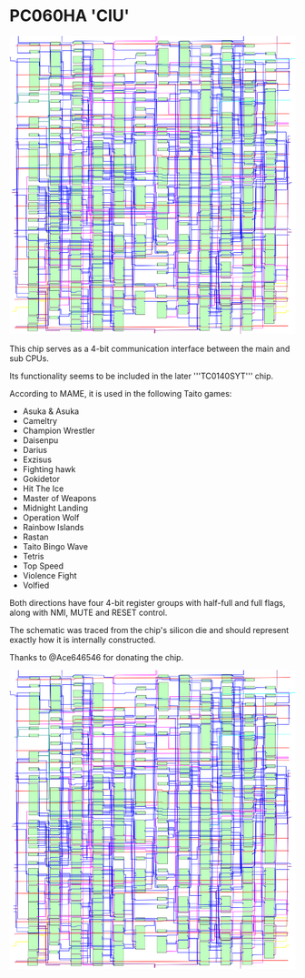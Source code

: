 # PC060HA 'CIU'

![Routing](routing.png)

This chip serves as a 4-bit communication interface between the main and sub CPUs.

Its functionality seems to be included in the later '''TC0140SYT''' chip.

According to MAME, it is used in the following Taito games:
* Asuka & Asuka
* Cameltry
* Champion Wrestler
* Daisenpu
* Darius
* Exzisus
* Fighting hawk
* Gokidetor
* Hit The Ice
* Master of Weapons
* Midnight Landing
* Operation Wolf
* Rainbow Islands
* Rastan
* Taito Bingo Wave
* Tetris
* Top Speed
* Violence Fight
* Volfied

Both directions have four 4-bit register groups with half-full and full flags, along with NMI, MUTE and RESET control.

The schematic was traced from the chip's silicon die and should represent exactly how it is internally constructed.

Thanks to @Ace646546 for donating the chip.

![PC060HA internal routing](routing.png)
